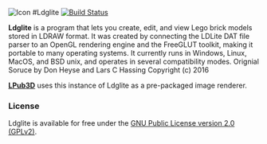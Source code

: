![Icon][icon]
#Ldglite  [![Build Status][travis-badge]][travis]

**Ldglite** is a program that lets you create, edit, and view Lego brick
models stored in LDRAW format. It was created by connecting the LDLite
DAT file parser to an OpenGL rendering engine and the FreeGLUT toolkit,
making it portable to many operating systems.  It currently runs in
Windows, Linux, MacOS, and BSD unix, and operates in several
compatibility modes. Orignial Soruce by Don Heyse and Lars C Hassing Copyright (c) 2016 

**[LPub3D][lpub3d]** uses this instance of Ldglite as a pre-packaged image renderer.

### License
Ldglite is available for free under the [GNU Public License version 2.0 (GPLv2)][copying]. 

[icon]:			        https://github.com/trevorsandy/ldglite/blob/master/res/ldglite64x64.png
[changelog]:		    https://github.com/trevorsandy/ldglite/blob/master/doc/README.TXT
[copying]:		      https://github.com/trevorsandy/ldglite/blob/master/docs/LICENCE

[travis]:          	https://travis-ci.org/trevorsandy/ldglite
[travis-badge]:    	https://travis-ci.org/trevorsandy/ldglite.svg?branch=master

[lpub3d]:           https://github.com/trevorsandy/lpub3d
